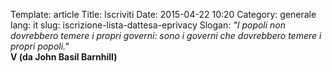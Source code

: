 Template: article
Title: Iscriviti
Date: 2015-04-22 10:20
Category: generale
lang: it
slug: iscrizione-lista-dattesa-eprivacy
Slogan: <i>"I popoli non dovrebbero temere i propri governi: sono i governi che dovrebbero temere i propri popoli."</i><br/><b>V (da John Basil Barnhill)</b>

<script type="text/javascript" src="//pws.xed.it/form/generate.js?id=26"></script>
